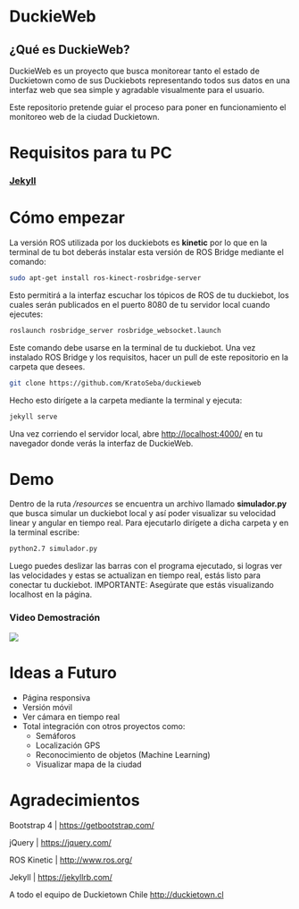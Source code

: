 # DuckieWeb

## ¿Qué es DuckieWeb?
DuckieWeb es un proyecto que busca monitorear tanto el estado de Duckietown como de sus Duckiebots representando todos sus datos en una interfaz web que sea simple y agradable visualmente para el usuario.

Este repositorio pretende guiar el proceso para poner en funcionamiento el monitoreo web de la ciudad Duckietown.

# Requisitos para tu PC

### [Jekyll](https://jekyllrb.com/docs/installation/)

# Cómo empezar

La versión ROS utilizada por los duckiebots es **kinetic** por lo que en la terminal de tu bot deberás instalar esta versión de ROS Bridge mediante el comando:
```bash
sudo apt-get install ros-kinect-rosbridge-server
```
Esto permitirá a la interfaz escuchar los tópicos de ROS de tu duckiebot, los cuales serán publicados en el puerto 8080 de tu servidor local cuando ejecutes:
```bash
roslaunch rosbridge_server rosbridge_websocket.launch
```
Este comando debe usarse en la terminal de tu duckiebot.
Una vez instalado ROS Bridge y los requisitos, hacer un pull de este repositorio en la carpeta que desees.

```bash
git clone https://github.com/KratoSeba/duckieweb
```

Hecho esto dirígete a la carpeta mediante la terminal y ejecuta:

```bash
jekyll serve
```

Una vez corriendo el servidor local, abre [http://localhost:4000/](http://localhost:4000/) en tu navegador donde verás la interfaz de DuckieWeb.

# Demo

Dentro de la ruta */resources* se encuentra un archivo llamado **simulador.py** que busca simular un duckiebot local y así poder visualizar su velocidad linear y angular en tiempo real.
Para ejecutarlo dirígete a dicha carpeta y en la terminal escribe:
```bash
python2.7 simulador.py
```
Luego puedes deslizar las barras con el programa ejecutado, si logras ver las velocidades y estas se actualizan en tiempo real, estás listo para conectar tu duckiebot.
IMPORTANTE: Asegúrate que estás visualizando localhost en la página.

### Video Demostración

<a href="http://www.youtube.com/watch?feature=player_embedded&v=Gf40fGSc_2g" target="_blank"><img src="http://i3.ytimg.com/vi/Gf40fGSc_2g/maxresdefault.jpg" align="center" target="_blank"></a>

# Ideas a Futuro

- Página responsiva
- Versión móvil
- Ver cámara en tiempo real
- Total integración con otros proyectos como:
	* Semáforos
	* Localización GPS
	* Reconocimiento de objetos (Machine Learning)
	* Visualizar mapa de la ciudad

# Agradecimientos

Bootstrap 4 | https://getbootstrap.com/

jQuery | https://jquery.com/

ROS Kinetic | http://www.ros.org/

Jekyll | https://jekyllrb.com/

A todo el equipo de Duckietown Chile
http://duckietown.cl







<!-- ### Main commands

# Screenshots
|   |   |   |
|:---:|:---:|:---:|
|<img src="http://i.imgur.com/LXSlNVK.jpg" width="275">|<img src="http://i.imgur.com/hqbhwps.jpg" width="275">|<img src="http://i.imgur.com/Z7b1PqC.jpg" width="275">|
|Language|Intro|Help|
|<img src="http://i.imgur.com/k7Y9uhB.jpg" width="275">|<img src="http://i.imgur.com/817Vuys.jpg" width="275">|<img src="http://i.imgur.com/GfKEyTE.jpg" width="275">|
|Champions|Champion's info|Champion's info 2|
|<img src="http://i.imgur.com/ZHOzTZA.jpg" width="275">|<img src="http://i.imgur.com/eYRFMlY.jpg" width="275">|<img src="http://i.imgur.com/jPTRiqJ.jpg" width="275">|
|Champion's extra|Summoner|Skin|
|<img src="http://i.imgur.com/zqq3mBO.jpg" width="275">|<img src="http://i.imgur.com/uHuBn2h.jpg" width="275">|<img src="http://i.imgur.com/ymBSpIG.jpg" width="275">|
|Sales|Match blue team|Match red team|

Screenshots reorganized by [@mathieuzen](https://github.com/mathieuzen/)   -->
